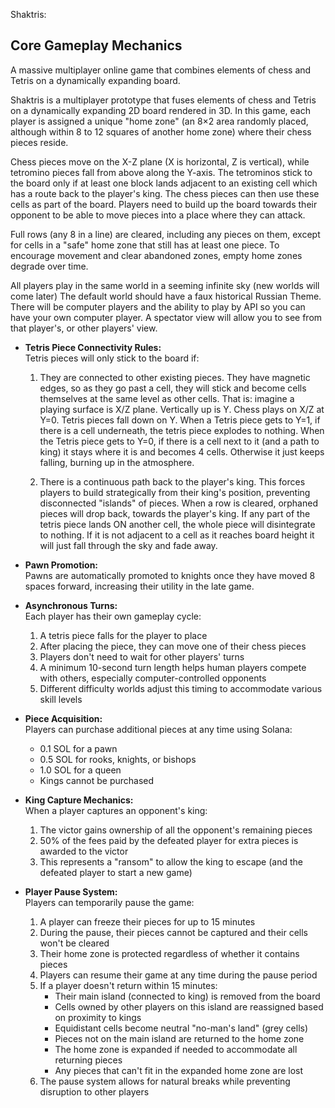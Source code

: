 Shaktris:
## Core Gameplay Mechanics
A massive multiplayer online game that combines elements of chess and Tetris on a dynamically expanding board.

Shaktris is a multiplayer prototype that fuses elements of chess and Tetris on a dynamically expanding 2D board rendered in 3D. In this game, each player is assigned a unique "home zone" (an 8×2 area randomly placed, although within 8 to 12 squares of another home zone) where their chess pieces reside. 

Chess pieces move on the X-Z plane (X is horizontal, Z is vertical), while tetromino pieces fall from above along the Y-axis. The tetrominos stick to the board only if at least one block lands adjacent to an existing cell which has a route back to the player's king. The chess pieces can then use these cells as part of the board. Players need to build up the board towards their opponent to be able to move pieces into a place where they can attack.

Full rows (any 8 in a line) are cleared, including any pieces on them, except for cells in a "safe" home zone that still has at least one piece. To encourage movement and clear abandoned zones, empty home zones degrade over time.

All players play in the same world in a seeming infinite sky (new worlds will come later)
The default world should have a faux historical Russian Theme.
There will be computer players and the ability to play by API so you can have your own computer player. 
A spectator view will allow you to see from that player's, or other players' view. 


- **Tetris Piece Connectivity Rules:**  
  Tetris pieces will only stick to the board if:
  1. They are connected to other existing pieces. They have magnetic edges, so as they go past a cell, they will stick and become cells themselves at the same level as other cells.
  That is: imagine a playing surface is X/Z plane. Vertically up is Y. Chess plays on X/Z at Y=0. Tetris pieces fall down on Y.
  When a Tetris piece gets to Y=1, if there is a cell underneath, the tetris piece explodes to nothing.
  When the Tetris piece gets to Y=0, if there is a cell next to it (and a path to king) it stays where it is and becomes 4 cells.
  Otherwise it just keeps falling, burning up in the atmosphere.
    
  2. There is a continuous path back to the player's king.
  This forces players to build strategically from their king's position, preventing disconnected "islands" of pieces.
  When a row is cleared, orphaned pieces will drop back, towards the player's king.
  If any part of the tetris piece lands ON another cell, the whole piece will disintegrate to nothing.
  If it is not adjacent to a cell as it reaches board height it will just fall through the sky and fade away.

- **Pawn Promotion:**  
  Pawns are automatically promoted to knights once they have moved 8 spaces forward, increasing their utility in the late game.

- **Asynchronous Turns:**  
  Each player has their own gameplay cycle:
  1. A tetris piece falls for the player to place
  2. After placing the piece, they can move one of their chess pieces
  3. Players don't need to wait for other players' turns
  4. A minimum 10-second turn length helps human players compete with others, especially computer-controlled opponents
  5. Different difficulty worlds adjust this timing to accommodate various skill levels

- **Piece Acquisition:**  
  Players can purchase additional pieces at any time using Solana:
  - 0.1 SOL for a pawn
  - 0.5 SOL for rooks, knights, or bishops
  - 1.0 SOL for a queen
  - Kings cannot be purchased


- **King Capture Mechanics:**  
  When a player captures an opponent's king:
  1. The victor gains ownership of all the opponent's remaining pieces
  2. 50% of the fees paid by the defeated player for extra pieces is awarded to the victor
  3. This represents a "ransom" to allow the king to escape (and the defeated player to start a new game)

- **Player Pause System:**  
  Players can temporarily pause the game:
  1. A player can freeze their pieces for up to 15 minutes
  2. During the pause, their pieces cannot be captured and their cells won't be cleared
  3. Their home zone is protected regardless of whether it contains pieces
  4. Players can resume their game at any time during the pause period
  5. If a player doesn't return within 15 minutes:
     - Their main island (connected to king) is removed from the board
     - Cells owned by other players on this island are reassigned based on proximity to kings
     - Equidistant cells become neutral "no-man's land" (grey cells)
     - Pieces not on the main island are returned to the home zone
     - The home zone is expanded if needed to accommodate all returning pieces
     - Any pieces that can't fit in the expanded home zone are lost
  6. The pause system allows for natural breaks while preventing disruption to other players